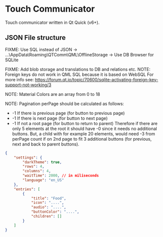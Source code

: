 # Touch Communicator

Touch communicator written in Qt Quick (v6+).

## JSON File structure

FIXME: Use SQL instead of JSON
-> ...\AppData\Roaming\QTComm\QML\OfflineStorage
-> Use DB Browser for SQLite

FIXME: Add blob storage and translations to DB and relations etc.
NOTE: Foreign keys do not work in QML SQL because it is based on WebSQL
For more info see: https://forum.qt.io/topic/70600/sqlite-activating-foreign-key-support-not-working/3

NOTE: Material Colors are an array from 0 to 18

NOTE: Pagination perPage should be calculated as follows:
-   -1 If there is previous page (for button to previous page)
-   -1 If there is next page (for button to next page)
-   -1 If not a root page (for button to return to parent)
    Therefore if there are only 5 elements at the root it should have -0 since it needs no additional buttons.
    But, a child with for example 20 elements, would need -3 from perPage count if on 2nd page to fit 3 additional buttons
    (for previous, next and back to parent buttons).

```json
{
    "settings": {
        "darkTheme": true,
        "rows": 4,
        "columns": 4,
        "waitTime": 2000, // in miliseconds
        "language": "en_US"
    },
    "entries": [
        {
            "title": "Food",
            "icon": "....",
            "audio": "....",
            "buttonColor": "....",
            "children": []
        }
    ]
}
```
